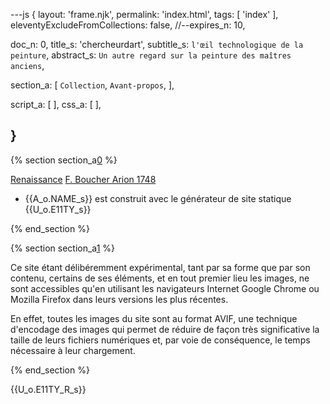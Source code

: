 ---js
{
  layout:    'frame.njk',
  permalink: 'index.html',
  tags:      [ 'index' ],
  eleventyExcludeFromCollections: false,
  //--expires_n: 10,


  doc_n:      0,
  title_s:    'chercheurdart',
  subtitle_s: `l'œil technologique de la peinture`,
  abstract_s: `Un autre regard sur la peinture des maîtres anciens`,

  section_a:
  [
    `Collection`,
    `Avant-propos`,
  ],

  script_a:
  [
  ],
  css_a:
  [
  ],

}
---
[comment]: # (======================== Collection ========================)

{% section section_a[0] %}


[Renaissance][0]
[F. Boucher Arion 1748][1]


<footer>

+    {{A_o.NAME_s}} est construit avec le générateur de site statique  {{U_o.E11TY_s}}

</footer>

{% end_section %}

[comment]: # (======================== Avant-propos ========================)

{% section section_a[1] %}

Ce site étant délibéremment expérimental, tant par sa forme que par son contenu, certains de ses éléments, et en tout premier lieu les images, ne sont accessibles qu'en utilisant les navigateurs Internet Google Chrome ou Mozilla Firefox dans leurs versions les plus récentes.

En effet, toutes les images du site sont au format AVIF, une technique d'encodage des images qui permet de réduire de façon très significative la taille de leurs fichiers numériques et, par voie de conséquence, le temps nécessaire à leur chargement.


{% end_section %}

[comment]: # (======================== Links ========================)

{{U_o.E11TY_R_s}}

[0]: renaissance.html
[1]: 1703_boucher-princeton_university-1748_arion.html